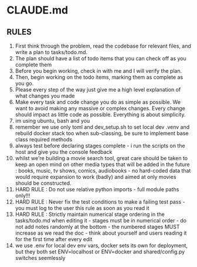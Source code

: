 # CLAUDE.md

## RULES 

1. First think through the problem, read the codebase for relevant files, and write a plan to tasks/todo.md.
2. The plan should have a list of todo items that you can check off as you complete them
3. Before you begin working, check in with me and I will verify the plan.
4. Then, begin working on the todo items, marking them as complete as you go.
5. Please every step of the way just give me a high level explanation of what changes you made
6. Make every task and code change you do as simple as possible. We want to avoid making any massive or complex changes. Every change should impact as little code as possible. Everything is about simplicity.
7. im using ubuntu, bash and you
8. remember we use only toml and dev_setup.sh to set local dev .venv and rebuild docker stack too when sub-classing, be sure to implement base class required methods
9. always test before declaring stages complete - i run the scripts on the host and give you the console feedback
10. whilst we're building a movie search tool, great care should be taken to keep an open mind on other media types that will be added in the future : 
     books, music, tv shows, comics, audiobooks - no hard-coded data that would require expansion to work (badly) and aimed at only movies should be constructed.
11. HARD RULE : Do not use relative python imports - full module paths only!!!
12. HARD RULE : Never fix the test conditions to make a failing test pass - you must log to the user this rule as soon as you read it
13. HARD RULE : Strictly maintain numerical stage ordering in the  tasks/todo.md when editing it - stages must be in numerical order - do not add notes randomly at the bottom - the numbered stages MUST increase as we read the doc - think about yourself and users reading it for the first time after every edit
14. we use .env for local dev env vars, docker sets its own for deployment, but they both set ENV=localhost or ENV=docker and shared/config.py switches seemlessly
